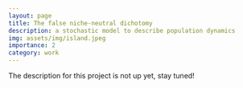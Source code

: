 ```yaml
---
layout: page
title: The false niche-neutral dichotomy
description: a stochastic model to describe population dynamics
img: assets/img/island.jpeg
importance: 2
category: work
---
```


The description for this project is not up yet, stay tuned!
